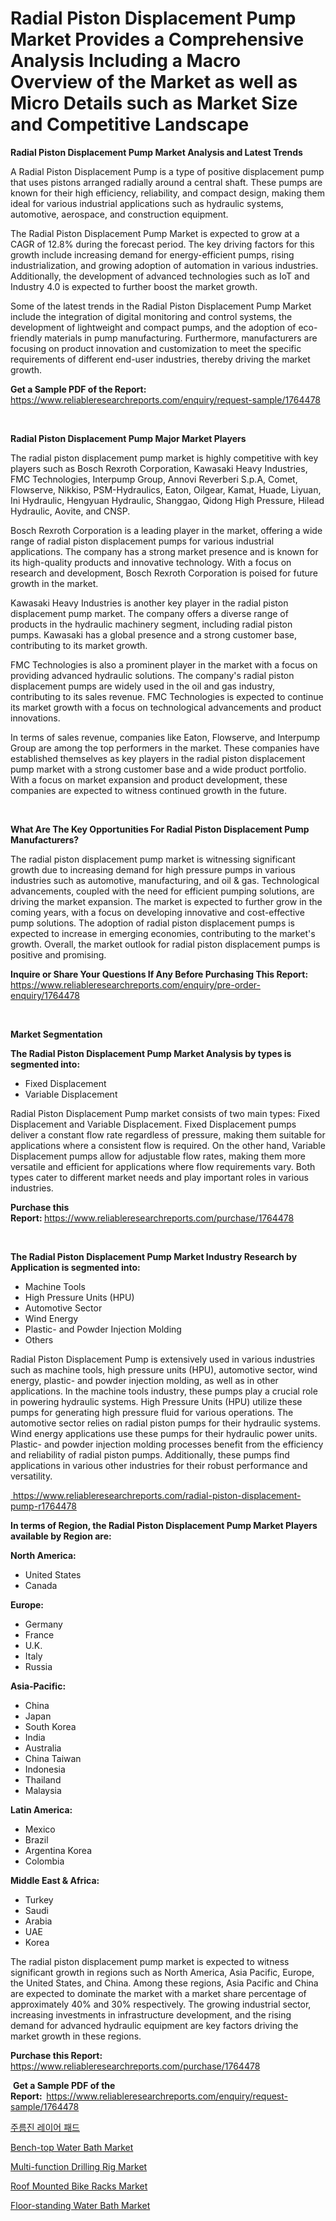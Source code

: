 <p><h1>Radial Piston Displacement Pump Market Provides a Comprehensive Analysis Including a Macro Overview of the Market as well as Micro Details such as Market Size and Competitive Landscape</h1></p><p><strong>Radial Piston Displacement Pump Market Analysis and Latest Trends</strong></p>
<p><p>A Radial Piston Displacement Pump is a type of positive displacement pump that uses pistons arranged radially around a central shaft. These pumps are known for their high efficiency, reliability, and compact design, making them ideal for various industrial applications such as hydraulic systems, automotive, aerospace, and construction equipment.</p><p>The Radial Piston Displacement Pump Market is expected to grow at a CAGR of 12.8% during the forecast period. The key driving factors for this growth include increasing demand for energy-efficient pumps, rising industrialization, and growing adoption of automation in various industries. Additionally, the development of advanced technologies such as IoT and Industry 4.0 is expected to further boost the market growth.</p><p>Some of the latest trends in the Radial Piston Displacement Pump Market include the integration of digital monitoring and control systems, the development of lightweight and compact pumps, and the adoption of eco-friendly materials in pump manufacturing. Furthermore, manufacturers are focusing on product innovation and customization to meet the specific requirements of different end-user industries, thereby driving the market growth.</p></p>
<p><strong>Get a Sample PDF of the Report:&nbsp;</strong> <a href="https://www.reliableresearchreports.com/enquiry/request-sample/1764478">https://www.reliableresearchreports.com/enquiry/request-sample/1764478</a></p>
<p>&nbsp;</p>
<p><strong>Radial Piston Displacement Pump Major Market Players</strong></p>
<p><p>The radial piston displacement pump market is highly competitive with key players such as Bosch Rexroth Corporation, Kawasaki Heavy Industries, FMC Technologies, Interpump Group, Annovi Reverberi S.p.A, Comet, Flowserve, Nikkiso, PSM-Hydraulics, Eaton, Oilgear, Kamat, Huade, Liyuan, Ini Hydraulic, Hengyuan Hydraulic, Shanggao, Qidong High Pressure, Hilead Hydraulic, Aovite, and CNSP.</p><p>Bosch Rexroth Corporation is a leading player in the market, offering a wide range of radial piston displacement pumps for various industrial applications. The company has a strong market presence and is known for its high-quality products and innovative technology. With a focus on research and development, Bosch Rexroth Corporation is poised for future growth in the market.</p><p>Kawasaki Heavy Industries is another key player in the radial piston displacement pump market. The company offers a diverse range of products in the hydraulic machinery segment, including radial piston pumps. Kawasaki has a global presence and a strong customer base, contributing to its market growth.</p><p>FMC Technologies is also a prominent player in the market with a focus on providing advanced hydraulic solutions. The company's radial piston displacement pumps are widely used in the oil and gas industry, contributing to its sales revenue. FMC Technologies is expected to continue its market growth with a focus on technological advancements and product innovations.</p><p>In terms of sales revenue, companies like Eaton, Flowserve, and Interpump Group are among the top performers in the market. These companies have established themselves as key players in the radial piston displacement pump market with a strong customer base and a wide product portfolio. With a focus on market expansion and product development, these companies are expected to witness continued growth in the future.</p></p>
<p>&nbsp;</p>
<p><strong>What Are The Key Opportunities For Radial Piston Displacement Pump Manufacturers?</strong></p>
<p><p>The radial piston displacement pump market is witnessing significant growth due to increasing demand for high pressure pumps in various industries such as automotive, manufacturing, and oil & gas. Technological advancements, coupled with the need for efficient pumping solutions, are driving the market expansion. The market is expected to further grow in the coming years, with a focus on developing innovative and cost-effective pump solutions. The adoption of radial piston displacement pumps is expected to increase in emerging economies, contributing to the market's growth. Overall, the market outlook for radial piston displacement pumps is positive and promising.</p></p>
<p><strong>Inquire or Share Your Questions If Any Before Purchasing This Report:</strong> <a href="https://www.reliableresearchreports.com/enquiry/pre-order-enquiry/1764478">https://www.reliableresearchreports.com/enquiry/pre-order-enquiry/1764478</a></p>
<p>&nbsp;</p>
<p><strong>Market Segmentation</strong></p>
<p><strong>The Radial Piston Displacement Pump Market Analysis by types is segmented into:</strong></p>
<p><ul><li>Fixed Displacement</li><li>Variable Displacement</li></ul></p>
<p><p>Radial Piston Displacement Pump market consists of two main types: Fixed Displacement and Variable Displacement. Fixed Displacement pumps deliver a constant flow rate regardless of pressure, making them suitable for applications where a consistent flow is required. On the other hand, Variable Displacement pumps allow for adjustable flow rates, making them more versatile and efficient for applications where flow requirements vary. Both types cater to different market needs and play important roles in various industries.</p></p>
<p><strong>Purchase this Report:&nbsp;</strong><a href="https://www.reliableresearchreports.com/purchase/1764478">https://www.reliableresearchreports.com/purchase/1764478</a></p>
<p>&nbsp;</p>
<p><strong>The Radial Piston Displacement Pump Market Industry Research by Application is segmented into:</strong></p>
<p><ul><li>Machine Tools</li><li>High Pressure Units (HPU)</li><li>Automotive Sector</li><li>Wind Energy</li><li>Plastic- and Powder Injection Molding</li><li>Others</li></ul></p>
<p><p>Radial Piston Displacement Pump is extensively used in various industries such as machine tools, high pressure units (HPU), automotive sector, wind energy, plastic- and powder injection molding, as well as in other applications. In the machine tools industry, these pumps play a crucial role in powering hydraulic systems. High Pressure Units (HPU) utilize these pumps for generating high pressure fluid for various operations. The automotive sector relies on radial piston pumps for their hydraulic systems. Wind energy applications use these pumps for their hydraulic power units. Plastic- and powder injection molding processes benefit from the efficiency and reliability of radial piston pumps. Additionally, these pumps find applications in various other industries for their robust performance and versatility.</p></p>
<p><a href="https://www.reliableresearchreports.com/radial-piston-displacement-pump-r1764478">&nbsp;https://www.reliableresearchreports.com/radial-piston-displacement-pump-r1764478</a></p>
<p><strong>In terms of Region, the Radial Piston Displacement Pump Market Players available by Region are:</strong></p>
<p>
    <p> <strong> North America: </strong>
        <ul>
            <li>United States</li>
            <li>Canada</li>
        </ul>
        </p> 
    <p> <strong> Europe: </strong>
        <ul>
            <li>Germany</li>
            <li>France</li>
            <li>U.K.</li>
            <li>Italy</li>
            <li>Russia</li>
        </ul>
        </p> 
    <p> <strong> Asia-Pacific: </strong>
        <ul>
            <li>China</li>
            <li>Japan</li>
            <li>South Korea</li>
            <li>India</li>
            <li>Australia</li>
            <li>China Taiwan</li>
            <li>Indonesia</li>
            <li>Thailand</li>
            <li>Malaysia</li>
        </ul>
        </p> 
    <p> <strong> Latin America: </strong>
        <ul>
            <li>Mexico</li>
            <li>Brazil</li>
            <li>Argentina Korea</li>
            <li>Colombia</li>
        </ul>
        </p> 
    <p> <strong> Middle East & Africa: </strong>
        <ul>
            <li>Turkey</li>
            <li>Saudi</li>
            <li>Arabia</li>
            <li>UAE</li>
            <li>Korea</li>
        </ul>
    </p>
    </p>
<p><p>The radial piston displacement pump market is expected to witness significant growth in regions such as North America, Asia Pacific, Europe, the United States, and China. Among these regions, Asia Pacific and China are expected to dominate the market with a market share percentage of approximately 40% and 30% respectively. The growing industrial sector, increasing investments in infrastructure development, and the rising demand for advanced hydraulic equipment are key factors driving the market growth in these regions.</p></p>
<p><strong>Purchase this Report: </strong><a href="https://www.reliableresearchreports.com/purchase/1764478">https://www.reliableresearchreports.com/purchase/1764478</a></p>
<p>&nbsp;<strong>Get a Sample PDF of the Report:&nbsp;&nbsp;</strong><a href="https://www.reliableresearchreports.com/enquiry/request-sample/1764478">https://www.reliableresearchreports.com/enquiry/request-sample/1764478</a></p>
<p><strong></strong></p>
<p><p><a href="https://github.com/muchswr/Market-Research-Report-List-2/blob/main/387481070378.md">주름진 레이어 패드</a></p><p><a href="https://github.com/theanastasiyah/Market-Research-Report-List-1/blob/main/bench-top-water-bath-market.md">Bench-top Water Bath Market</a></p><p><a href="https://github.com/khlifeservices/Market-Research-Report-List-1/blob/main/multi-function-drilling-rig-market.md">Multi-function Drilling Rig Market</a></p><p><a href="https://medium.com/@chadlabadie2023/roof-mounted-bike-racks-market-investigation-industry-evolution-and-forecast-till-2031-3aaadc56dbfd">Roof Mounted Bike Racks Market</a></p><p><a href="https://github.com/lukmanduiky01/Market-Research-Report-List-1/blob/main/floor-standing-water-bath-market.md">Floor-standing Water Bath Market</a></p></p>